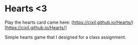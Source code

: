 # Hearts <3
Play the hearts card came here: (https://cixil.github.io/Hearts/)[https://cixil.github.io/Hearts/]

Simple hearts game that I designed for a class assignment.


